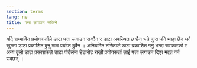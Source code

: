 ```yaml
---
section: terms
lang: ne
title: पत्ता लगाउन सकिने
---
```


यदि सम्भावित प्रयोगकर्ताले डाटा पत्ता लगाउन सक्दैन र डाटा अवस्थित छ छैन भन्ने कुरा पनि थाहा छैन भने खुल्ला डाटा प्रकाशित हुनु मात्र पर्याप्त हुदैन । अनियमित तरिकाले डाटा प्रकाशित गर्नु भन्दा सरकारको र अन्य ठूलो डाटा प्रकाशकले डाटा पोर्टलमा डेटासेट राखी प्रयोगकर्ता लाई पत्ता लगाउन दिएर मद्दत गर्न सक्छन् । 
